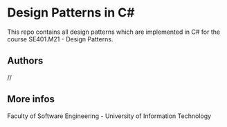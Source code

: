 # Design Patterns in C#
This repo contains all design patterns which are implemented in C# for the course SE401.M21 - Design Patterns.
## Authors
// 
## More infos
Faculty of Software Engineering - University of Information Technology 